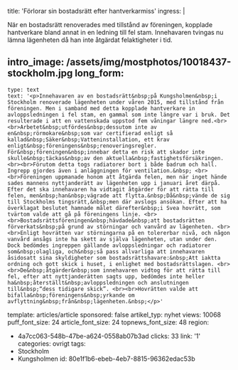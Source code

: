 title: 'Förlorar sin bostadsrätt efter hantverkarmiss'
ingress: |
  <p><span class="TextRun SCXW56476380"><span class="NormalTextRun SCXW56476380">När en bostadsrätt renoverades med tillstånd av föreningen, kopplade hantverkare bland annat in en ledning till fel stam. Innehavaren tvingas nu lämna lägenheten då han inte åtgärdat felaktigheter i tid. </span></span>
  </p>
  
intro_image: /assets/img/mostphotos/10018437-stockholm.jpg
long_form:
  -
    type: text
    text: '<p>Innehavaren av en bostadsrätt&nbsp;på Kungsholmen&nbsp;i Stockholm renoverade lägenheten under våren 2015, med tillstånd från föreningen. Men i samband med detta kopplade hantverkare in avloppsledningen i fel stam, en gammal som inte längre var i bruk. Det resulterade i att en vattenskada uppstod fem våningar längre ned.<br><br>Arbetet&nbsp;utfördes&nbsp;dessutom inte av en&nbsp;rörmokare&nbsp;som var certifierad enligt så kallad&nbsp;Säker&nbsp;Vatteninstallation, ett krav enligt&nbsp;föreningens&nbsp;renoveringsregler. För&nbsp;föreningen&nbsp;innebar detta en risk att skador inte skulle&nbsp;täckas&nbsp;av den aktuella&nbsp;fastighetsförsäkringen. <br><br>Förutom detta togs radiatorer bort i både badrum och hall. Ingrepp gjordes även i anläggningen för ventilation.&nbsp; <br><br>Föreningen uppmanade honom att åtgärda felen, men när inget hände sades mannens nyttjanderätt av lägenheten upp i januari året därpå. Efter det ska innehavaren ha vidtagit åtgärder för att rätta till felen, men&nbsp;han&nbsp;vägrade att flytta.&nbsp;Då&nbsp;vände de sig till Stockholms tingsrätt,&nbsp;men där avslogs ansökan. Efter att ha överklagat beslutet hamnade målet därefter&nbsp;i Svea hovrätt, som tvärtom valde att gå på föreningens linje. <br><br>Bostadsrättsföreningen&nbsp;hävdade&nbsp;att bostadsrätten förverkats&nbsp;på grund av störningar och vanvård av lägenheten. <br><br>Enligt hovrätten var störningarna på en tolererbar nivå, och någon vanvård ansågs inte ha skett av själva lägenheten, utan under den. Dock bedömdes ingreppen gällande avloppsledningar och radiatorer som&nbsp;olagliga, och&nbsp;så pass allvarliga att innehavaren åsidosatt sina skyldigheter som bostadsrättshavare:&nbsp;Att iaktta ordning och gott skick i huset, i enlighet med bostadsrättslagen. <br><br>De&nbsp;åtgärder&nbsp;som innehavaren vidtog för att rätta till fel, efter att nyttjanderätten sagts upp, bedömdes inte heller ha&nbsp;återställt&nbsp;avloppsledningen och anslutningen till&nbsp;“dess tidigare skick”. <br><br>Hovrätten valde att bifalla&nbsp;föreningens&nbsp;yrkande om avflyttning&nbsp;från&nbsp;lägenheten.&nbsp;</p>'
template: articles/article
sponsored: false
artikel_typ: nyhet
views: 10068
puff_font_size: 24
article_font_size: 24
topnews_font_size: 48
region:
  - 4a7cc063-548b-47be-a624-0558ab07b3ad
clicks: 33
link: '1'
categories: ovrigt
tags:
  - Stockholm
  - Kungsholmen
id: 80e1f1b6-ebeb-4eb7-8815-96362edac53b
